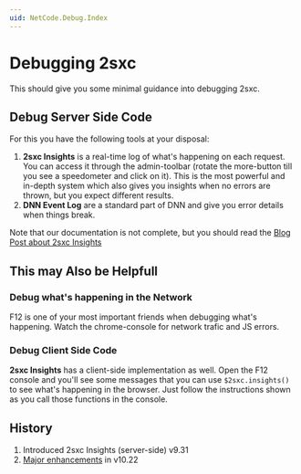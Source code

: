 ```yaml
---
uid: NetCode.Debug.Index
---
```

# Debugging 2sxc

This should give you some minimal guidance into debugging 2sxc. 

## Debug Server Side Code

For this you have the following tools at your disposal:

1. **2sxc Insights** is a real-time log of what's happening on each request. You can access it through the admin-toolbar (rotate the more-button till you see a speedometer and click on it). This is the most powerful and in-depth system which also gives you insights when no errors are thrown, but you expect different results. 
1. **DNN Event Log** are a standard part of DNN and give you error details when things break. 

Note that our documentation is not complete, but you should read the [Blog Post about 2sxc Insights](https://2sxc.org/en/blog/post/using-2sxc-insights)


## This may Also be Helpfull

### Debug what's happening in the Network

F12 is one of your most important friends when debugging what's happening. Watch the chrome-console for network trafic and JS errors. 

### Debug Client Side Code

**2sxc Insights** has a client-side implementation as well. Open the F12 console and you'll see some messages that you can use `$2sxc.insights()` to see what's happening in the browser. Just follow the instructions shown as you call those functions in the console. 

## History

1. Introduced 2sxc Insights (server-side) v9.31
1. [Major enhancements](https://2sxc.org/en/blog/post/awesome-insights-in-10-22) in v10.22
